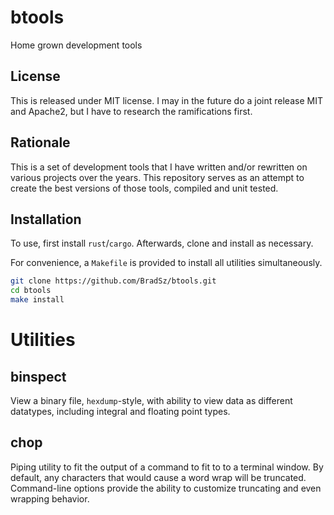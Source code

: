 # btools
Home grown development tools

## License
This is released under MIT license. I may in the future do a joint release MIT and Apache2, but I have to
research the ramifications first.

## Rationale
This is a set of development tools that I have written and/or rewritten on various projects over the years.
This repository serves as an attempt to create the best versions of those tools, compiled and unit tested.

## Installation
To use, first install `rust`/`cargo`. Afterwards, clone and install as necessary.

For convenience, a `Makefile` is provided to install all utilities simultaneously.

```bash
git clone https://github.com/BradSz/btools.git
cd btools
make install
```

# Utilities

## binspect
View a binary file, `hexdump`-style, with ability to view data as different
datatypes, including integral and floating point types.

## chop
Piping utility to fit the output of a command to fit to to a terminal window.
By default, any characters that would cause a word wrap will be truncated.
Command-line options provide the ability to customize truncating and even
wrapping behavior.
